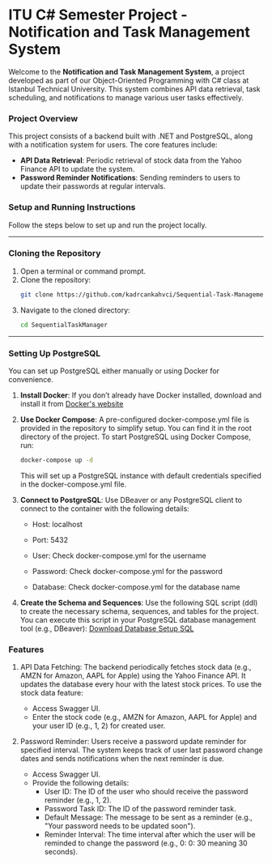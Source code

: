 # ITU C# Semester Project - Notification and Task Management System

Welcome to the **Notification and Task Management System**, a project developed as part of our Object-Oriented Programming with C# class at Istanbul Technical University. This system combines API data retrieval, task scheduling, and notifications to manage various user tasks effectively.

### Project Overview

This project consists of a backend built with .NET and PostgreSQL, along with a notification system for users. The core features include:
- **API Data Retrieval**: Periodic retrieval of stock data from the Yahoo Finance API to update the system.
- **Password Reminder Notifications**: Sending reminders to users to update their passwords at regular intervals.

### Setup and Running Instructions

Follow the steps below to set up and run the project locally.

---

### Cloning the Repository

1. Open a terminal or command prompt.
2. Clone the repository:
    ```bash
    git clone https://github.com/kadrcankahvci/Sequential-Task-Management-System.git
    ```
3. Navigate to the cloned directory:
    ```bash
    cd SequentialTaskManager
    ```

---

### Setting Up PostgreSQL

You can set up PostgreSQL either manually or using Docker for convenience.

1. **Install Docker**:
   If you don’t already have Docker installed, download and install it from [Docker's website](https://www.docker.com/)

2. **Use Docker Compose**:
    A pre-configured docker-compose.yml file is provided in the repository to simplify setup. You can find it in the root directory of the project. To start PostgreSQL using Docker Compose, run:
     ```bash
    docker-compose up -d
    ```
    This will set up a PostgreSQL instance with default credentials specified in the docker-compose.yml file.

3. **Connect to PostgreSQL**:
    Use DBeaver or any PostgreSQL client to connect to the container with the following details:
   
    - Host: localhost

    - Port: 5432

    - User: Check docker-compose.yml for the username

    - Password: Check docker-compose.yml for the password

    - Database: Check docker-compose.yml for the database name

4. **Create the Schema and Sequences**:
   Use the following SQL script (ddl) to create the necessary schema, sequences, and tables for the project. You can execute this script in your PostgreSQL database management tool (e.g., DBeaver):
   [Download Database Setup SQL](./scripts/ddl.sql)

### Features

1. API Data Fetching:
   The backend periodically fetches stock data (e.g., AMZN for Amazon, AAPL for Apple) using the Yahoo Finance API. It updates the database every hour with the latest stock prices.
    To use the stock data feature:

    - Access Swagger UI.
    - Enter the stock code (e.g., AMZN for Amazon, AAPL for Apple) and your user ID (e.g., 1, 2) for created user.

2. Password Reminder:
   Users receive a password update reminder for specified interval. The system keeps track of user last password change dates and sends notifications when the next reminder is due.
    
    - Access Swagger UI.
    - Provide the following details:
        - User ID: The ID of the user who should receive the password reminder (e.g., 1, 2).
        - Password Task ID: The ID of the password reminder task.
        - Default Message: The message to be sent as a reminder (e.g., "Your password needs to be updated soon").
        - Reminder Interval: The time interval after which the user will be reminded to change the password (e.g., 0: 0: 30 meaning 30 seconds).

